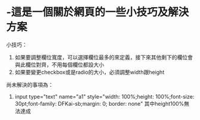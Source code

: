 # -這是一個關於網頁的一些小技巧及解決方案
小技巧：
1. 如果要調整欄位寬度，可以選擇欄位最多的來定義，接下來其他剩下的欄位會與此欄位對齊，不用每個欄位都設大小
2. 如果要變更checkbox或是radio的大小，必須調整width跟height

尚未解決的事項為：
1. input type="text" name="a1" style="width: 100%;height: 100%;font-size: 30pt;font-family: DFKai-sb;margin: 0; border: none"
其中height100%無法達成
